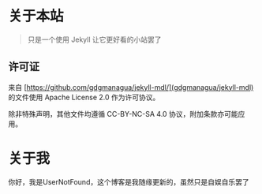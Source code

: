 # 关于本站
> 只是一个使用 Jekyll 让它更好看的小站罢了

## 许可证
来自 [https://github.com/gdgmanagua/jekyll-mdl/](gdgmanagua/jekyll-mdl) 的文件使用 Apache License 2.0 作为许可协议。

除非特殊声明，其他文件均遵循 CC-BY-NC-SA 4.0 协议，附加条款亦可能应用。

# 关于我
你好，我是UserNotFound，这个博客是我随缘更新的，虽然只是自娱自乐罢了
